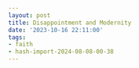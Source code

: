```yaml
---
layout: post
title: Disappointment and Modernity
date: '2023-10-16 22:11:00'
tags:
- faith
- hash-import-2024-08-08-00-38
---
```


